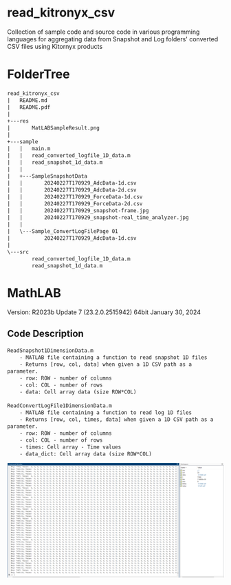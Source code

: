 # read_kitronyx_csv 
Collection of sample code and source code in various programming languages for aggregating data from Snapshot and Log folders' converted CSV files using Kitornyx products


# FolderTree
```
read_kitronyx_csv
|   README.md
|   README.pdf
|
+---res
|       MatLABSampleResult.png
|
+---sample
|   |   main.m
|   |   read_converted_logfile_1D_data.m
|   |   read_snapshot_1d_data.m
|   |
|   +---SampleSnapshotData
|   |       20240227T170929_AdcData-1d.csv
|   |       20240227T170929_AdcData-2d.csv
|   |       20240227T170929_ForceData-1d.csv
|   |       20240227T170929_ForceData-2d.csv
|   |       20240227T170929_snapshot-frame.jpg
|   |       20240227T170929_snapshot-real_time_analyzer.jpg
|   |
|   \---Sample_ConvertLogFilePage 01
|           20240227T170929_AdcData-1d.csv
|
\---src
        read_converted_logfile_1D_data.m
        read_snapshot_1d_data.m

```

# MathLAB
Version: R2023b Update 7 (23.2.0.2515942) 64bit January 30, 2024  

## Code Description
```
ReadSnapshot1DimensionData.m
    - MATLAB file containing a function to read snapshot 1D files
    - Returns [row, col, data] when given a 1D CSV path as a parameter.
    - row: ROW - number of columns
    - col: COL - number of rows
    - data: Cell array data (size ROW*COL)

ReadConvertLogFile1DimensionData.m
    - MATLAB file containing a function to read log 1D files
    - Returns [row, col, times, data] when given a 1D CSV path as a parameter.
    - row: ROW - number of columns
    - col: COL - number of rows
    - times: Cell array - Time values
    - data_dict: Cell array data (size ROW*COL)
```
![sample code image](res/MatLABSampleResult.png)
